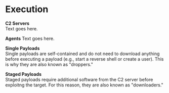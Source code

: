 # Execution
**C2 Servers**  
Text goes here. 

**Agents**
Text goes here. 

**Single Payloads**  
Single payloads are self-contained and do not need to download anything before executing a payload (e.g., start a reverse shell or create a user). This is why they are also known as "droppers."

**Staged Payloads**  
Staged payloads require additional software from the C2 server before exploitng the target. For this reason, they are also known as "downloaders."
